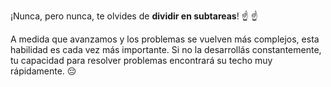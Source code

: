 ¡Nunca, pero nunca, te olvides de **dividir en subtareas**! :point_up: :point_up:

A medida que avanzamos y los problemas se vuelven más complejos, esta habilidad es cada vez más importante. Si no la desarrollás constantemente, tu capacidad para resolver problemas encontrará su techo muy rápidamente. :pensive: